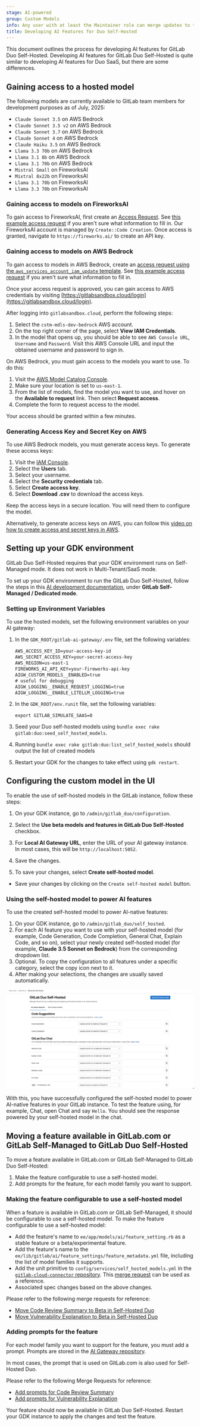 ```yaml
---
stage: AI-powered
group: Custom Models
info: Any user with at least the Maintainer role can merge updates to this content. For details, see https://docs.gitlab.com/ee/development/development_processes.html#development-guidelines-review.
title: Developing AI Features for Duo Self-Hosted
---
```


This document outlines the process for developing AI features for GitLab Duo Self-Hosted. Developing AI features for GitLab Duo Self-Hosted is quite similar to developing AI features for Duo SaaS, but there are some differences.

## Gaining access to a hosted model

The following models are currently available to GitLab team members for development purposes as of July, 2025:

- `Claude Sonnet 3.5` on AWS Bedrock
- `Claude Sonnet 3.5 v2` on AWS Bedrock
- `Claude Sonnet 3.7` on AWS Bedrock
- `Claude Sonnet 4` on AWS Bedrock
- `Claude Haiku 3.5` on AWS Bedrock
- `Llama 3.3 70b` on AWS Bedrock
- `Llama 3.1 8b` on AWS Bedrock
- `Llama 3.1 70b` on AWS Bedrock
- `Mistral Small` on FireworksAI
- `Mixtral 8x22b` on FireworksAI
- `Llama 3.1 70b` on FireworksAI
- `Llama 3.3 70b` on FireworksAI

### Gaining access to models on FireworksAI

To gain access to FireworksAI, first create an [Access Request](https://gitlab.com/gitlab-com/team-member-epics/access-requests). See [this example access request](https://gitlab.com/gitlab-com/team-member-epics/access-requests/-/issues/37505) if you aren't sure what information to fill in.
Our FireworksAI account is managed by `Create::Code Creation`. Once access is granted, navigate to `https://fireworks.ai/` to create an API key.

### Gaining access to models on AWS Bedrock

To gain access to models in AWS Bedrock, create an [access request using the `aws_services_account_iam_update` template](https://gitlab.com/gitlab-com/gl-security/corp/issue-tracker/-/issues/new?description_template=aws_services_account_iam_update). See [this example access request](https://gitlab.com/gitlab-com/gl-security/corp/issue-tracker/-/issues/949) if you aren't sure what information to fill in.

Once your access request is approved, you can gain access to AWS credentials by visiting [https://gitlabsandbox.cloud/login](https://gitlabsandbox.cloud/login).

After logging into `gitlabsandbox.cloud`, perform the following steps:

1. Select the `cstm-mdls-dev-bedrock` AWS account.
1. On the top right corner of the page, select **View IAM Credentials**.
1. In the model that opens up, you should be able to see `AWS Console URL`, `Username` and `Password`. Visit this AWS Console URL and input the obtained username and password to sign in.

On AWS Bedrock, you must gain access to the models you want to use. To do this:

1. Visit the [AWS Model Catalog Console](https://us-east-1.console.aws.amazon.com/bedrock/home?region=us-east-1#/model-catalog).
1. Make sure your location is set to `us-east-1`.
1. From the list of models, find the model you want to use, and hover on the **Available to request** link. Then select **Request access**.
1. Complete the form to request access to the model.

Your access should be granted within a few minutes.

### Generating Access Key and Secret Key on AWS

To use AWS Bedrock models, you must generate access keys. To generate these access keys:

1. Visit the [IAM Console](https://us-east-1.console.aws.amazon.com/iam/home?region=us-east-1#/home).
1. Select the **Users** tab.
1. Select your username.
1. Select the **Security credentials** tab.
1. Select **Create access key**.
1. Select **Download .csv** to download the access keys.

Keep the access keys in a secure location. You will need them to configure the model.

Alternatively, to generate access keys on AWS, you can follow this [video on how to create access and secret keys in AWS](https://www.youtube.com/watch?v=d1e-2ToweXQ).

## Setting up your GDK environment

GitLab Duo Self-Hosted requires that your GDK environment runs on Self-Managed mode. It does not work in Multi-Tenant/SaaS mode.

To set up your GDK environment to run the GitLab Duo Self-Hosted, follow the steps in this [AI development documentation](_index.md#required-run-gitlabduosetup-script), under **GitLab Self-Managed / Dedicated mode**.

### Setting up Environment Variables

To use the hosted models, set the following environment variables on your AI gateway:

1. In the `GDK_ROOT/gitlab-ai-gateway/.env` file, set the following variables:

   ```plaintext
   AWS_ACCESS_KEY_ID=your-access-key-id
   AWS_SECRET_ACCESS_KEY=your-secret-access-key
   AWS_REGION=us-east-1
   FIREWORKS_AI_API_KEY=your-fireworks-api-key
   AIGW_CUSTOM_MODELS__ENABLED=true
   # useful for debugging
   AIGW_LOGGING__ENABLE_REQUEST_LOGGING=true
   AIGW_LOGGING__ENABLE_LITELLM_LOGGING=true
   ```

1. In the `GDK_ROOT/env.runit` file, set the following variables:

   ```plaintext
   export GITLAB_SIMULATE_SAAS=0
   ```

1. Seed your Duo self-hosted models using `bundle exec rake gitlab:duo:seed_self_hosted_models`.

1. Running `bundle exec rake gitlab:duo:list_self_hosted_models` should output the list of created models

1. Restart your GDK for the changes to take effect using `gdk restart`.

## Configuring the custom model in the UI

To enable the use of self-hosted models in the GitLab instance, follow these steps:

1. On your GDK instance, go to `/admin/gitlab_duo/configuration`.
1. Select the **Use beta models and features in GitLab Duo Self-Hosted** checkbox.
1. For **Local AI Gateway URL**, enter the URL of your AI gateway instance. In most cases, this will be `http://localhost:5052`.
1. Save the changes.

1. To save your changes, select **Create self-hosted model**.

- Save your changes by clicking on the `Create self-hosted model` button.

### Using the self-hosted model to power AI features

To use the created self-hosted model to power AI-native features:

1. On your GDK instance, go to `/admin/gitlab_duo/self_hosted`.
1. For each AI feature you want to use with your self-hosted model (for example, Code Generation, Code Completion, General Chat, Explain Code, and so on), select your newly created self-hosted model (for example, **Claude 3.5 Sonnet on Bedrock**) from the corresponding dropdown list.
1. Optional. To copy the configuration to all features under a specific category, select the copy icon next to it.
1. After making your selections, the changes are usually saved automatically.

![GitLab Duo Self-Hosted Features Configuration](img/ai_features_page_v18_1.png)

With this, you have successfully configured the self-hosted model to power AI-native features in your GitLab instance. To test the feature using, for example, Chat, open Chat and say `Hello`. You should see the response powered by your self-hosted model in the chat.

## Moving a feature available in GitLab.com or GitLab Self-Managed to GitLab Duo Self-Hosted

To move a feature available in GitLab.com or GitLab Self-Managed to GitLab Duo Self-Hosted:

1. Make the feature configurable to use a self-hosted model.
1. Add prompts for the feature, for each model family you want to support.

### Making the feature configurable to use a self-hosted model

When a feature is available in GitLab.com or GitLab Self-Managed, it should be configurable to use a self-hosted model. To make the feature configurable to use a self-hosted model:

- Add the feature's name to `ee/app/models/ai/feature_setting.rb` as a stable feature or a beta/experimental feature.
- Add the feature's name to the `ee/lib/gitlab/ai/feature_settings/feature_metadata.yml` file, including the list of model families it supports.
- Add the unit primitive to `config/services/self_hosted_models.yml` in the [`gitlab-cloud-connector` repository](https://gitlab.com/gitlab-org/cloud-connector/gitlab-cloud-connector). This [merge request](https://gitlab.com/gitlab-org/cloud-connector/gitlab-cloud-connector/-/merge_requests/134) can be used as a reference.
- Associated spec changes based on the above changes.

Please refer to the following merge requests for reference:

- [Move Code Review Summary to Beta in Self-Hosted Duo](https://gitlab.com/gitlab-org/gitlab/-/merge_requests/186662)
- [Move Vulnerability Explanation to Beta in Self-Hosted Duo](https://gitlab.com/gitlab-org/gitlab/-/merge_requests/186500)

### Adding prompts for the feature

For each model family you want to support for the feature, you must add a prompt. Prompts are stored in the [AI Gateway repository](https://gitlab.com/gitlab-org/modelops/applied-ml/code-suggestions/ai-assist).

In most cases, the prompt that is used on GitLab.com is also used for Self-Hosted Duo.

Please refer to the following Merge Requests for reference:

- [Add prompts for Code Review Summary](https://gitlab.com/gitlab-org/modelops/applied-ml/code-suggestions/ai-assist/-/merge_requests/2260)
- [Add prompts for Vulnerability Explanation](https://gitlab.com/gitlab-org/modelops/applied-ml/code-suggestions/ai-assist/-/merge_requests/2223)

Your feature should now be available in GitLab Duo Self-Hosted. Restart your GDK instance to apply the changes and test the feature.
